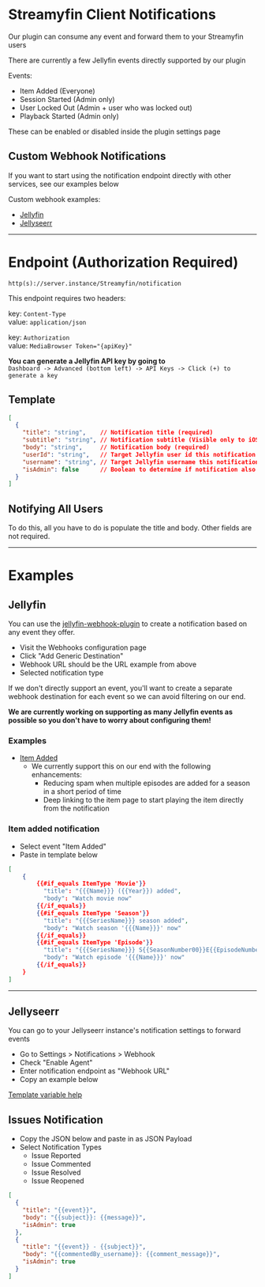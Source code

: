 # Streamyfin Client Notifications

Our plugin can consume any event and forward them to your Streamyfin users

There are currently a few Jellyfin events directly supported by our plugin

Events:
- Item Added (Everyone)
- Session Started (Admin only)
- User Locked Out (Admin + user who was locked out)
- Playback Started (Admin only)

These can be enabled or disabled inside the plugin settings page


## Custom Webhook Notifications
If you want to start using the notification endpoint directly with other services, see our examples below

Custom webhook examples:
- [Jellyfin](#Jellyfin)
- [Jellyseerr](#Jellyseerr)

---

# Endpoint (Authorization Required)

`http(s)://server.instance/Streamyfin/notification`

This endpoint requires two headers:

key: `Content-Type`<br>
value: `application/json`

key: `Authorization`<br>
value: `MediaBrowser Token="{apiKey}"`

**You can generate a Jellyfin API key by going to**  
`Dashboard -> Advanced (bottom left) -> API Keys -> Click (+) to generate a key` 

## Template
```json
[
  {
    "title": "string",    // Notification title (required)
    "subtitle": "string", // Notification subtitle (Visible only to iOS users)
    "body": "string",     // Notification body (required)
    "userId": "string",   // Target Jellyfin user id this notification is for
    "username": "string", // Target Jellyfin username this notification is for
    "isAdmin": false      // Boolean to determine if notification also targets admins.
  }
]
```

## Notifying All Users
To do this, all you have to do is populate the title and body. Other fields are not required.

---

# Examples

## Jellyfin
You can use the [jellyfin-webhook-plugin](https://github.com/jellyfin/jellyfin-plugin-webhook) to create a notification based on any event they offer.

- Visit the Webhooks configuration page
- Click "Add Generic Destination"
- Webhook URL should be the URL example from above
- Selected notification type

If we don't directly support an event, you'll want to create a separate webhook destination for each event so we can avoid filtering on our end.

**We are currently working on supporting as many Jellyfin events as possible so you don't have to worry about configuring them!**

### Examples

- [Item Added](#item-added-notification) 
  - We currently support this on our end with the following enhancements:
    - Reducing spam when multiple episodes are added for a season in a short period of time
    - Deep linking to the item page to start playing the item directly from the notification


### Item added notification
- Select event "Item Added"
- Paste in template below

```json
[
    {
        {{#if_equals ItemType 'Movie'}}
          "title": "{{{Name}}} ({{Year}}) added",
          "body": "Watch movie now"
        {{/if_equals}}
        {{#if_equals ItemType 'Season'}}
          "title": "{{{SeriesName}}} season added",
          "body": "Watch season '{{{Name}}}' now"
        {{/if_equals}}
        {{#if_equals ItemType 'Episode'}}
          "title": "{{{SeriesName}}} S{{SeasonNumber00}}E{{EpisodeNumber00}} added",
          "body": "Watch episode '{{{Name}}}' now"
        {{/if_equals}}
    }
]
```

---

## Jellyseerr

You can go to your Jellyseerr instance's notification settings to forward events

- Go to Settings > Notifications > Webhook
- Check "Enable Agent"
- Enter notification endpoint as "Webhook URL"
- Copy an example below

[Template variable help](https://docs.overseerr.dev/using-overseerr/notifications/webhooks#template-variables)


## Issues Notification 

- Copy the JSON below and paste in as JSON Payload
- Select Notification Types 
  - Issue Reported
  - Issue Commented
  - Issue Resolved
  - Issue Reopened

```json
[
  {
    "title": "{{event}}",
    "body": "{{subject}}: {{message}}",
    "isAdmin": true
  },
  {
    "title": "{{event}} - {{subject}}",
    "body": "{{commentedBy_username}}: {{comment_message}}",
    "isAdmin": true
  }
]
```

